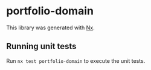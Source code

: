 # portfolio-domain

This library was generated with [Nx](https://nx.dev).

## Running unit tests

Run `nx test portfolio-domain` to execute the unit tests.
